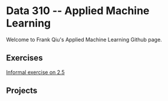 # Data 310 -- Applied Machine Learning
Welcome to Frank Qiu's Applied Machine Learning Github page.

## Exercises
[Informal exercise on 2.5](Exercise1.md)

## Projects
